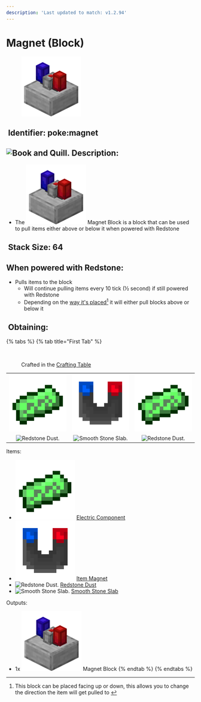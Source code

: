 ```yaml
---
description: 'Last updated to match: v1.2.94'
---
```


# Magnet (Block)



<figure><img src="https://github.com/ItsMePok/PFE/blob/wikiAssets/Automation/MagnetBlock.png?raw=true" alt=""><figcaption></figcaption></figure>

## <img src="https://minecraft.wiki/images/Name_Tag_JE2_BE2.png?cbdc1" alt="" data-size="line"> Identifier: **poke:magnet** <a href="#identifier" id="identifier"></a>

## <img src="https://minecraft.wiki/images/Book_and_Quill_JE2_BE2.png?2128f" alt="Book and Quill." data-size="line"> Description: <a href="#description" id="description"></a>

* The <img src="https://github.com/ItsMePok/PFE/blob/wikiAssets/Automation/MagnetBlock.png?raw=true" alt="Magnet Block." data-size="line"> Magnet Block is a block that can be used to pull items either above or below it when powered with <img src="https://minecraft.wiki/images/thumb/Redstone_Dust_JE2_BE2.png/150px-Redstone_Dust_JE2_BE2.png?8cf17" alt="" data-size="line">Redstone

## <img src="https://minecraft.wiki/images/Light_Gray_Bundle_JE1_BE1.png?b552e" alt="" data-size="line"> Stack Size: 64 <a href="#stack-size" id="stack-size"></a>

## When powered with <img src="https://minecraft.wiki/images/thumb/Redstone_Dust_JE2_BE2.png/150px-Redstone_Dust_JE2_BE2.png?8cf17" alt="" data-size="line">Redstone:

* Pulls items to the block
  * Will continue pulling items every 10 tick (½ second) if still powered with <img src="https://minecraft.wiki/images/thumb/Redstone_Dust_JE2_BE2.png/150px-Redstone_Dust_JE2_BE2.png?8cf17" alt="" data-size="line">Redstone
  * Depending on the [way it's placed](#user-content-fn-1)[^1] it will either pull blocks above or below it

## <img src="https://minecraft.wiki/images/thumb/Crafting_Table_JE4_BE3.png/150px-Crafting_Table_JE4_BE3.png?5767f" alt="" data-size="line"> Obtaining: <a href="#obtaining" id="obtaining"></a>

{% tabs %}
{% tab title="First Tab" %}
<figure><img src="https://minecraft.wiki/images/thumb/Crafting_Table_JE4_BE3.png/150px-Crafting_Table_JE4_BE3.png?5767f" alt=""><figcaption><p>Crafted in the <a href="https://minecraft.wiki/w/Crafting_Table">Crafting Table</a></p></figcaption></figure>

|                                                                                                                  |                                                                                                    |                                                                                                                  |
| :--------------------------------------------------------------------------------------------------------------: | :------------------------------------------------------------------------------------------------: | :--------------------------------------------------------------------------------------------------------------: |
| ![Electric Component.](https://github.com/ItsMePok/PFE/blob/wikiAssets/wikiMain/electric_component.png?raw=true) | ![Item Magnet.](https://github.com/ItsMePok/PFE/blob/wikiAssets/wikiMain/item_magnet.png?raw=true) | ![Electric Component.](https://github.com/ItsMePok/PFE/blob/wikiAssets/wikiMain/electric_component.png?raw=true) |
|                 ![Redstone Dust.](https://minecraft.wiki/images/Redstone_Dust_JE2_BE2.png?8cf17)                 |      ![Smooth Stone Slab.](https://minecraft.wiki/images/Smooth_Stone_Slab_JE2_BE2.png?0a025)      |                 ![Redstone Dust.](https://minecraft.wiki/images/Redstone_Dust_JE2_BE2.png?8cf17)                 |

Items:

* <img src="https://github.com/ItsMePok/PFE/blob/wikiAssets/wikiMain/electric_component.png?raw=true" alt="Electric Component." data-size="line"> [Electric Component](../../items/crafting-components/electric-component.md)
* <img src="https://github.com/ItsMePok/PFE/blob/wikiAssets/wikiMain/item_magnet.png?raw=true" alt="Item Magnet." data-size="line"> [Item Magnet](../../tools/magnets/item-magnet.md)
* <img src="https://minecraft.wiki/images/Redstone_Dust_JE2_BE2.png?8cf17" alt="Redstone Dust." data-size="line"> [Redstone Dust](https://minecraft.wiki/w/Redstone_Dust)
* <img src="https://minecraft.wiki/images/Smooth_Stone_Slab_JE2_BE2.png?0a025" alt="Smooth Stone Slab." data-size="line"> [Smooth Stone Slab](https://minecraft.wiki/w/Smooth_Stone_Slab)

Outputs:

* 1x <img src="https://github.com/ItsMePok/PFE/blob/wikiAssets/Automation/MagnetBlock.png?raw=true" alt="Magnet Block." data-size="line"> Magnet Block&#x20;
{% endtab %}
{% endtabs %}

[^1]: This block can be placed facing up or down, this allows you to change the direction the item will get pulled to&#x20;
